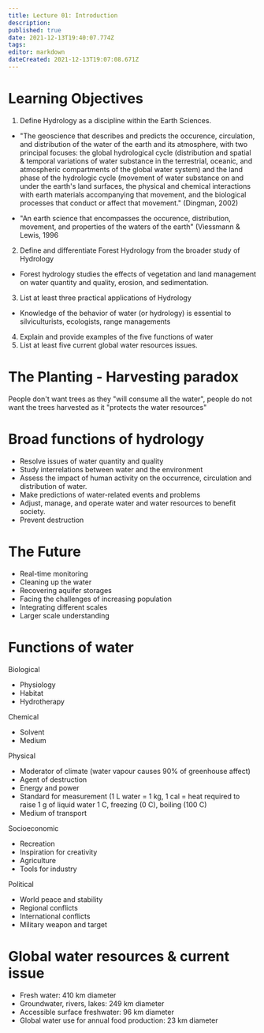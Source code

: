 ```yaml
---
title: Lecture 01: Introduction
description: 
published: true
date: 2021-12-13T19:40:07.774Z
tags: 
editor: markdown
dateCreated: 2021-12-13T19:07:08.671Z
---
```


# Learning Objectives
1. Define Hydrology as a discipline within the Earth Sciences.
- "The geoscience that describes and predicts the occurence, circulation, and distribution of the water of the earth and its atmosphere, with two principal focuses: the global hydrological cycle (distribution and spatial & temporal variations of water substance in the terrestrial, oceanic, and atmospheric compartments of the global water system) and the land phase of the hydrologic cycle (movement of water substance on and under the earth's land surfaces, the physical and chemical interactions with earth materials accompanying that movement, and the biological processes that conduct or affect that movement." (Dingman, 2002)

- "An earth science that encompasses the occurence, distribution, movement, and properties of the waters of the earth" (Viessmann & Lewis, 1996

2. Define and differentiate Forest Hydrology from the broader study of Hydrology
- Forest hydrology studies the effects of vegetation and land management on water quantity and quality, erosion, and sedimentation.
3. List at least three practical applications of Hydrology
- Knowledge of the behavior of water (or hydrology) is essential to silviculturists, ecologists, range managements 
4. Explain and provide examples of the five functions of water
5. List at least five current global water resources issues.


# The Planting - Harvesting paradox
People don't want trees as they "will consume all the water", people do not want the trees harvested as it "protects the water resources"

# Broad functions of hydrology
* Resolve issues of water quantity and quality
* Study interrelations between water and the environment
* Assess the impact of human activity on the occurrence, circulation and distribution of water.
* Make predictions of water-related events and problems
* Adjust, manage, and operate water and water resources to benefit society.
* Prevent destruction

# The Future
* Real-time monitoring
* Cleaning up the water
* Recovering aquifer storages
* Facing the challenges of increasing population
* Integrating different scales
* Larger scale understanding

# Functions of water
Biological
* Physiology
* Habitat
* Hydrotherapy

Chemical
* Solvent
* Medium

 Physical
 * Moderator of climate (water vapour causes 90% of greenhouse affect)
 * Agent of destruction
 * Energy and power
 * Standard for measurement (1 L water = 1 kg, 1 cal = heat required to raise 1 g of liquid water 1 C, freezing (0 C), boiling (100 C)
 * Medium of transport
 
 Socioeconomic
 * Recreation
 * Inspiration for creativity
 * Agriculture
 * Tools for industry
 
 Political
 * World peace and stability
 * Regional conflicts
 * International conflicts
 * Military weapon and target
 
 
 
 # Global water resources & current issue
 * Fresh water: 410 km diameter
 * Groundwater, rivers, lakes: 249 km diameter
 * Accessible surface freshwater: 96 km diameter
 * Global water use for annual food production: 23 km diameter
